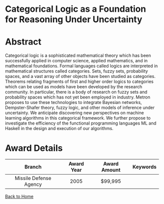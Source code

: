 
Categorical Logic as a Foundation for Reasoning Under Uncertainty
=================================================================

# Abstract


Categorical logic is a sophisticated mathematical theory which has been successfully applied in computer science, applied mathematics, and in mathematical foundations.  Formal languages called logics are interpreted in mathematical structures called categories.  Sets, fuzzy sets, probability spaces, and a vast array of other objects have been studied as categories.  Theorems relating fragments of first and higher order logics to categories which can be used as models have been developed by the research community.  In particular, there is a body of research on fuzzy sets and probability spaces which has not yet been employed in industry.  Metron proposes to use these technologies to integrate Bayesian networks, Dempster-Shafer theory, fuzzy logic, and other models of inference under uncertainty.  We anticipate discovering new perspectives on machine learning algorithms in this categorical framework.  We further propose to investigate the efficiency of the functional programming languages ML and Haskell in the design and execution of our algorithms.  

# Award Details

|Branch|Award Year|Award Amount|Keywords|
| :---: | :---: | :---: | :---: |
|Missile Defense Agency|2005|$99,995||
  
  


[Back to Home](https://github.com/chrischow/dod_sbir_awards/Reports/JT/#65)